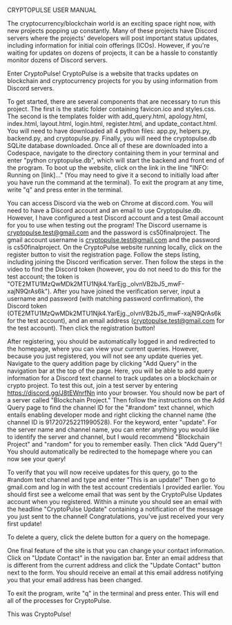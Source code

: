 CRYPTOPULSE USER MANUAL

The cryptocurrency/blockchain world is an exciting space right now, with new projects popping up constantly. Many of these projects have Discord servers where the projects' developers will post important status updates, including information for initial coin offerings (ICOs). However, if you're waiting for updates on dozens of projects, it can be a hassle to constantly monitor dozens of Discord servers.

Enter CryptoPulse! CryptoPulse is a website that tracks updates on blockchain and cryptocurrency projects for you by using information from Discord servers. 

To get started, there are several components that are necessary to run this project. The first is the static folder containing favicon.ico and styles.css. The second is the templates folder with add_query.html, apology.html, index.html, layout.html, login.html, register.html, and update_contact.html. You will need to have downloaded all 4 python files: app.py, helpers.py, backend.py, and cryptopulse.py. Finally, you will need the cryptopulse.db SQLite database downloaded. Once all of these are downloaded into a Codespace, navigate to the directory containing them in your terminal and enter "python cryptopulse.db", which will start the backend and front end of the program. To boot up the website, click on the link in the line "INFO: Running on [link]..." (You may need to give it a second to initially load after you have run the command at the terminal). To exit the program at any time, write "q" and press enter in the terminal.

You can access Discord via the web on Chrome at discord.com. You will need to have a Discord account and an email to use Cryptopulse.db. However, I have configured a test Discord account and a test Gmail account for you to use when testing out the program! The Discord username is cryptopulse.test@gmail.com and the password is cs50finalproject. The gmail account username is cryptopulse.test@gmail.com and the password is cs50finalproject. On the CryptoPulse website running locally, click on the register button to visit the registration page. Follow the steps listing, including joining the Discord verification server. Then follow the steps in the video to find the Discord token (however, you do not need to do this for the test account; the token is "OTE2MTU1MzQwMDk2MTU1Njk4.YarEjg._olvnVB2bJ5_mwF-xajN9QrAs6k"). After you have joined the verification server, input a username and password (with matching password confirmation), the Discord token (OTE2MTU1MzQwMDk2MTU1Njk4.YarEjg._olvnVB2bJ5_mwF-xajN9QrAs6k for the test account), and an email address (cryptopulse.test@gmail.com for the test account). Then click the registration button!

After registering, you should be automatically logged in and redirected to the homepage, where you can view your current queries. However, because you just registered, you will not see any update queries yet. Navigate to the query addition page by clicking "Add Query" in the navigation bar at the top of the page. Here, you will be able to add query information for a Discord text channel to track updates on a blockchain or crypto project. To test this out, join a test server by entering https://discord.gg/J8tEWnrfNn into your browser. You should now be part of a server called "Blockchain Project." Then follow the instructions on the Add Query page to find the channel ID for the "#random" text channel, which entails enabling developer mode and right clicking the channel name (the channel ID is 917207252211990528). For the keyword, enter "update". For the server name and channel name, you can enter anything you would like to identify the server and channel, but I would recommend "Blockchain Project" and "random" for you to remember easily. Then click "Add Query"! You should automatically be redirected to the homepage where you can now see your query!

To verify that you will now receive updates for this query, go to the #random text channel and type and enter "This is an update!" Then go to gmail.com and log in with the test account credentials I provided earlier. You should first see a welcome email that was sent by the CryptoPulse Updates account when you registered. Within a minute you should see an email with the headline "CryptoPulse Update" containing a notification of the message you just sent to the channel! Congratulations, you've just received your very first update!

To delete a query, click the delete button for a query on the homepage.

One final feature of the site is that you can change your contact information. Click on "Update Contact" in the navigation bar. Enter an email address that is different from the current address and click the "Update Contact" button next to the form. You should receive an email at this email address notifying you that your email address has been changed.

To exit the program, write "q" in the terminal and press enter. This will end all of the processes for CryptoPulse.

This was CryptoPulse!